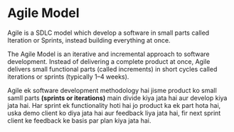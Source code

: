 # Agile Model

Agile is a SDLC model which develop a software in small parts called Iteration or Sprints, instead building everything at once.

The Agile Model is an iterative and incremental approach to software development. Instead of delivering a complete product at once, Agile delivers small functional parts (called increments) in short cycles called iterations or sprints (typically 1–4 weeks).

Agile ek software development methodology hai jisme product ko small samll parts **(sprints or iterations)** main divide kiya jata hai aur develop kiya jata hai. Har sprint ek functionality hoti hai jo product ka ek part hota hai, uska demo client ko diya jata hai aur feedback liya jata hai, fir next sprint client ke feedback ke basis par plan kiya jata hai.

<br>

